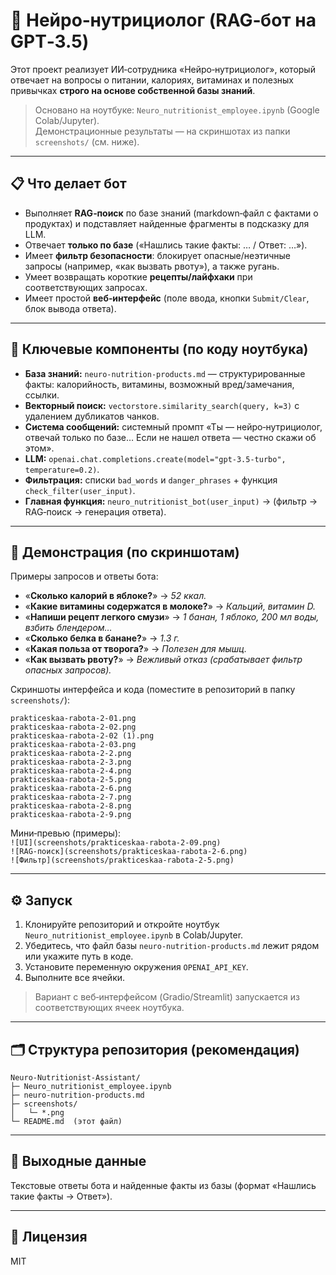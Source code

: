 # 🧠 Нейро‑нутрициолог (RAG‑бот на GPT‑3.5)

Этот проект реализует ИИ‑сотрудника «Нейро‑нутрициолог», который отвечает на вопросы о питании, калориях, витаминах и полезных привычках **строго на основе собственной базы знаний**.

> Основано на ноутбуке: `Neuro_nutritionist_employee.ipynb` (Google Colab/Jupyter).  
> Демонстрационные результаты — на скриншотах из папки `screenshots/` (см. ниже).

---

## 📋 Что делает бот
- Выполняет **RAG‑поиск** по базе знаний (markdown‑файл с фактами о продуктах) и подставляет найденные фрагменты в подсказку для LLM.  
- Отвечает **только по базе** («Нашлись такие факты: … / Ответ: …»).  
- Имеет **фильтр безопасности**: блокирует опасные/неэтичные запросы (например, «как вызвать рвоту»), а также ругань.  
- Умеет возвращать короткие **рецепты/лайфхаки** при соответствующих запросах.  
- Имеет простой **веб‑интерфейс** (поле ввода, кнопки `Submit/Clear`, блок вывода ответа).

---

## 🧩 Ключевые компоненты (по коду ноутбука)
- **База знаний:** `neuro-nutrition-products.md` — структурированные факты: калорийность, витамины, возможный вред/замечания, ссылки.  
- **Векторный поиск:** `vectorstore.similarity_search(query, k=3)` с удалением дубликатов чанков.  
- **Система сообщений:** системный промпт «Ты — нейро‑нутрициолог, отвечай только по базе… Если не нашел ответа — честно скажи об этом».  
- **LLM:** `openai.chat.completions.create(model="gpt-3.5-turbo", temperature=0.2)`.  
- **Фильтрация:** списки `bad_words` и `danger_phrases` + функция `check_filter(user_input)`.  
- **Главная функция:** `neuro_nutritionist_bot(user_input)` → (фильтр → RAG‑поиск → генерация ответа).

---

## 🧪 Демонстрация (по скриншотам)
Примеры запросов и ответы бота:
- «**Сколько калорий в яблоке?**» → *52 ккал.*  
- «**Какие витамины содержатся в молоке?**» → *Кальций, витамин D.*  
- «**Напиши рецепт легкого смузи**» → *1 банан, 1 яблоко, 200 мл воды, взбить блендером…*  
- «**Сколько белка в банане?**» → *1.3 г.*  
- «**Какая польза от творога?**» → *Полезен для мышц.*  
- «**Как вызвать рвоту?**» → *Вежливый отказ (срабатывает фильтр опасных запросов).*

Скриншоты интерфейса и кода (поместите в репозиторий в папку `screenshots/`):
```
prakticeskaa-rabota-2-01.png
prakticeskaa-rabota-2-02.png
prakticeskaa-rabota-2-02 (1).png
prakticeskaa-rabota-2-03.png
prakticeskaa-rabota-2-2.png
prakticeskaa-rabota-2-3.png
prakticeskaa-rabota-2-4.png
prakticeskaa-rabota-2-5.png
prakticeskaa-rabota-2-6.png
prakticeskaa-rabota-2-7.png
prakticeskaa-rabota-2-8.png
prakticeskaa-rabota-2-9.png
```
Мини‑превью (примеры):  
`![UI](screenshots/prakticeskaa-rabota-2-09.png)`  
`![RAG-поиск](screenshots/prakticeskaa-rabota-2-6.png)`  
`![Фильтр](screenshots/prakticeskaa-rabota-2-5.png)`

---

## ⚙️ Запуск
1. Клонируйте репозиторий и откройте ноутбук `Neuro_nutritionist_employee.ipynb` в Colab/Jupyter.  
2. Убедитесь, что файл базы `neuro-nutrition-products.md` лежит рядом или укажите путь в коде.  
3. Установите переменную окружения `OPENAI_API_KEY`.  
4. Выполните все ячейки.  

> Вариант с веб‑интерфейсом (Gradio/Streamlit) запускается из соответствующих ячеек ноутбука.

---

## 🗂️ Структура репозитория (рекомендация)
```
Neuro-Nutritionist-Assistant/
├─ Neuro_nutritionist_employee.ipynb
├─ neuro-nutrition-products.md
├─ screenshots/
│   └─ *.png
└─ README.md  (этот файл)
```

---

## 📝 Выходные данные
Текстовые ответы бота и найденные факты из базы (формат «Нашлись такие факты → Ответ»).

---

## 📜 Лицензия
MIT
